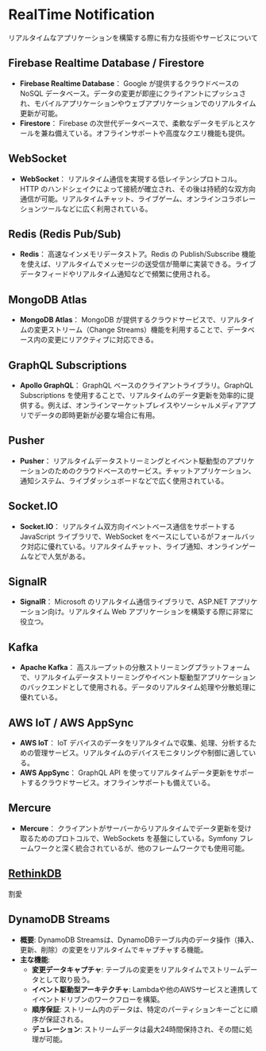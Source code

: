 # RealTime Notification

リアルタイムなアプリケーションを構築する際に有力な技術やサービスについて

## Firebase Realtime Database / Firestore

- **Firebase Realtime Database**： Google が提供するクラウドベースの NoSQL データベース。データの変更が即座にクライアントにプッシュされ、モバイルアプリケーションやウェブアプリケーションでのリアルタイム更新が可能。
- **Firestore**： Firebase の次世代データベースで、柔軟なデータモデルとスケールを兼ね備えている。オフラインサポートや高度なクエリ機能も提供。

## WebSocket

- **WebSocket**： リアルタイム通信を実現する低レイテンシプロトコル。HTTP のハンドシェイクによって接続が確立され、その後は持続的な双方向通信が可能。リアルタイムチャット、ライブゲーム、オンラインコラボレーションツールなどに広く利用されている。

## Redis (Redis Pub/Sub)

- **Redis**： 高速なインメモリデータストア。Redis の Publish/Subscribe 機能を使えば、リアルタイムでメッセージの送受信が簡単に実装できる。ライブデータフィードやリアルタイム通知などで頻繁に使用される。

## MongoDB Atlas

- **MongoDB Atlas**： MongoDB が提供するクラウドサービスで、リアルタイムの変更ストリーム（Change Streams）機能を利用することで、データベース内の変更にリアクティブに対応できる。

## GraphQL Subscriptions

- **Apollo GraphQL**： GraphQL ベースのクライアントライブラリ。GraphQL Subscriptions を使用することで、リアルタイムのデータ更新を効率的に提供する。例えば、オンラインマーケットプレイスやソーシャルメディアアプリでデータの即時更新が必要な場合に有用。

## Pusher

- **Pusher**： リアルタイムデータストリーミングとイベント駆動型のアプリケーションのためのクラウドベースのサービス。チャットアプリケーション、通知システム、ライブダッシュボードなどで広く使用されている。

## Socket.IO

- **Socket.IO**： リアルタイム双方向イベントベース通信をサポートする JavaScript ライブラリで、WebSocket をベースにしているがフォールバック対応に優れている。リアルタイムチャット、ライブ通知、オンラインゲームなどで人気がある。

## SignalR

- **SignalR**： Microsoft のリアルタイム通信ライブラリで、ASP.NET アプリケーション向け。リアルタイム Web アプリケーションを構築する際に非常に役立つ。

## Kafka

- **Apache Kafka**： 高スループットの分散ストリーミングプラットフォームで、リアルタイムデータストリーミングやイベント駆動型アプリケーションのバックエンドとして使用される。データのリアルタイム処理や分散処理に優れている。

## AWS IoT / AWS AppSync

- **AWS IoT**： IoT デバイスのデータをリアルタイムで収集、処理、分析するための管理サービス。リアルタイムのデバイスモニタリングや制御に適している。
- **AWS AppSync**： GraphQL API を使ってリアルタイムデータ更新をサポートするクラウドサービス。オフラインサポートも備えている。

## Mercure

- **Mercure**： クライアントがサーバーからリアルタイムでデータ更新を受け取るためのプロトコルで、WebSockets を基盤にしている。Symfony フレームワークと深く統合されているが、他のフレームワークでも使用可能。

## [RethinkDB](../database/nosql/rethinkdb.md)

割愛

## DynamoDB Streams

- **概要**: DynamoDB Streamsは、DynamoDBテーブル内のデータ操作（挿入、更新、削除）の変更をリアルタイムでキャプチャする機能。
- **主な機能**:
  - **変更データキャプチャ**: テーブルの変更をリアルタイムでストリームデータとして取り扱う。
  - **イベント駆動型アーキテクチャ**: Lambdaや他のAWSサービスと連携してイベントドリブンのワークフローを構築。
  - **順序保証**: ストリーム内のデータは、特定のパーティションキーごとに順序が保証される。
  - **デュレーション**: ストリームデータは最大24時間保持され、その間に処理が可能。
